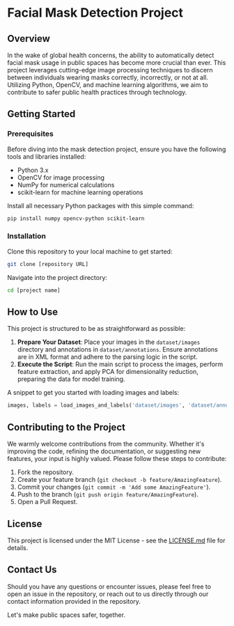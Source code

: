 
# Facial Mask Detection Project

## Overview
In the wake of global health concerns, the ability to automatically detect facial mask usage in public spaces has become more crucial than ever. This project leverages cutting-edge image processing techniques to discern between individuals wearing masks correctly, incorrectly, or not at all. Utilizing Python, OpenCV, and machine learning algorithms, we aim to contribute to safer public health practices through technology.

## Getting Started

### Prerequisites
Before diving into the mask detection project, ensure you have the following tools and libraries installed:
- Python 3.x
- OpenCV for image processing
- NumPy for numerical calculations
- scikit-learn for machine learning operations

Install all necessary Python packages with this simple command:
```bash
pip install numpy opencv-python scikit-learn
```

### Installation
Clone this repository to your local machine to get started:
```bash
git clone [repository URL]
```
Navigate into the project directory:
```bash
cd [project name]
```

## How to Use
This project is structured to be as straightforward as possible:

1. **Prepare Your Dataset**: Place your images in the `dataset/images` directory and annotations in `dataset/annotations`. Ensure annotations are in XML format and adhere to the parsing logic in the script.
2. **Execute the Script**: Run the main script to process the images, perform feature extraction, and apply PCA for dimensionality reduction, preparing the data for model training.

A snippet to get you started with loading images and labels:
```python
images, labels = load_images_and_labels('dataset/images', 'dataset/annotations', (64, 64))
```

## Contributing to the Project
We warmly welcome contributions from the community. Whether it's improving the code, refining the documentation, or suggesting new features, your input is highly valued. Please follow these steps to contribute:
1. Fork the repository.
2. Create your feature branch (`git checkout -b feature/AmazingFeature`).
3. Commit your changes (`git commit -m 'Add some AmazingFeature'`).
4. Push to the branch (`git push origin feature/AmazingFeature`).
5. Open a Pull Request.

## License
This project is licensed under the MIT License - see the [LICENSE.md](LICENSE) file for details.

## Contact Us
Should you have any questions or encounter issues, please feel free to open an issue in the repository, or reach out to us directly through our contact information provided in the repository.

Let's make public spaces safer, together.
